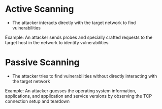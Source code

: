 # Active Scanning

- The attacker interacts directly with 
the target network to find 
vulnerabilities


Example: An attacker sends probes 
and specially crafted requests to the 
target host in the network to identify 
vulnerabilities

# Passive Scanning

- The attacker tries to find vulnerabilities 
without directly interacting with the 
target network

Example: An attacker guesses the 
operating system information, 
applications, and application and 
service versions by observing the TCP 
connection setup and teardown
